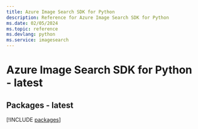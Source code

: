 ```yaml
---
title: Azure Image Search SDK for Python
description: Reference for Azure Image Search SDK for Python
ms.date: 02/05/2024
ms.topic: reference
ms.devlang: python
ms.service: imagesearch
---
```

# Azure Image Search SDK for Python - latest
## Packages - latest
[!INCLUDE [packages](image-search-index.md)]